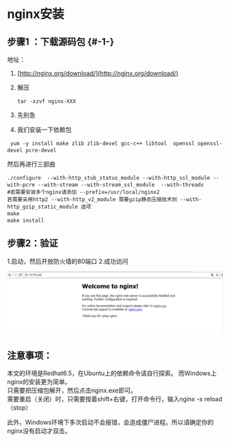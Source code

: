 # nginx安装

## 步骤1 ：下载源码包 {#-1-}

地址：

1. [http://nginx.org/download/](http://nginx.org/download/)
2. 解压

   ```
   tar -xzvf nginx-XXX
   ```

3. 先别急
4. 我们安装一下依赖包

```
 yum -y install make zlib zlib-devel gcc-c++ libtool  openssl openssl-devel pcre-devel

```

   然后再进行三部曲
   
```
./configure  --with-http_stub_status_module --with-http_ssl_module --with-pcre --with-stream --with-stream_ssl_module  --with-threads 
#若需要安装多个nginx请添加 --prefix=/usr/local/nginx2   
若需要采用http2 --with-http_v2_module 需要gzip静态压缩技术则 --with-http_gzip_static_module 选项
make
make install
```

## 步骤2：验证

  1.启动，然后开放防火墙的80端口
  2.成功访问
  
  ![](/assets/深度截图_选择区域_20181022110002.png)

## 注意事项：
本文的环境是Redhat6.5，在Ubuntu上的依赖命令请自行探索。
而Windows上nginx的安装更为简单。  
只需要把压缩包解开，然后点击nginx.exe即可。  
需要重启（关闭）时，只需要按着shift+右键，打开命令行，输入nginx -s reload（stop）  

此外，Windows环境下多次启动不会报错，会造成僵尸进程。所以请确定你的nginx没有启动才双击。




